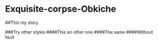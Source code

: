 # Exquisite-corpse-Obkiche
##This my story

###Try other styles
####This an other one
####The same
####Without fault
